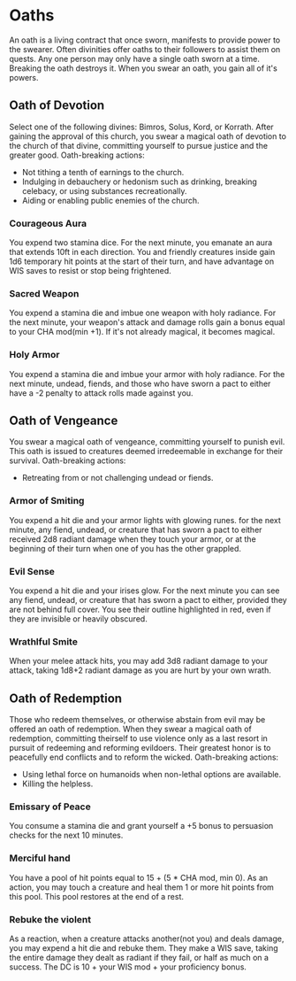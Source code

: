 # Oaths
An oath is a living contract that once sworn, manifests to provide power to the swearer. Often divinities offer oaths to their followers to assist them on quests. Any one person may only have a single oath sworn at a time. Breaking the oath destroys it. When you swear an oath, you gain all of it's powers.

## Oath of Devotion
Select one of the following divines: Bimros, Solus, Kord, or Korrath. After gaining the approval of this church, you swear a magical oath of devotion to the church of that divine, committing yourself to pursue justice and the greater good. Oath-breaking actions:
- Not tithing a tenth of earnings to the church.
- Indulging in debauchery or hedonism such as drinking, breaking celebacy, or using substances recreationally.
- Aiding or enabling public enemies of the church.

### Courageous Aura
You expend two stamina dice. For the next minute, you emanate an aura that extends 10ft in each direction. You and friendly creatures inside gain 1d6 temporary hit points at the start of their turn, and have advantage on WIS saves to resist or stop being frightened.

### Sacred Weapon
You expend a stamina die and imbue one weapon with holy radiance. For the next minute, your weapon's attack and damage rolls gain a bonus equal to your CHA mod(min +1). If it's not already magical, it becomes magical.

### Holy Armor
You expend a stamina die and imbue your armor with holy radiance. For the next minute, undead, fiends, and those who have sworn a pact to either have a -2 penalty to attack rolls made against you.

## Oath of Vengeance
You swear a magical oath of vengeance, committing yourself to punish evil. This oath is issued to creatures deemed irredeemable in exchange for their survival. Oath-breaking actions:
- Retreating from or not challenging undead or fiends.

### Armor of Smiting
You expend a hit die and your armor lights with glowing runes. for the next minute, any fiend, undead, or creature that has sworn a pact to either received 2d8 radiant damage when they touch your armor, or at the beginning of their turn when one of you has the other grappled.

### Evil Sense
You expend a hit die and your irises glow. For the next minute you can see any fiend, undead, or creature that has sworn a pact to either, provided they are not behind full cover. You see their outline highlighted in red, even if they are invisible or heavily obscured.

### Wrathlful Smite
When your melee attack hits, you may add 3d8 radiant damage to your attack, taking 1d8+2 radiant damage as you are hurt by your own wrath.

## Oath of Redemption
Those who redeem themselves, or otherwise abstain from evil may be offered an oath of redemption. When they swear a magical oath of redemption, committing theirself to use violence only as a last resort in pursuit of redeeming and reforming evildoers. Their greatest honor is to peacefully end conflicts and to reform the wicked. Oath-breaking actions:
- Using lethal force on humanoids when non-lethal options are available.
- Killing the helpless.

### Emissary of Peace
You consume a stamina die and grant yourself a +5 bonus to persuasion checks for the next 10 minutes.

### Merciful hand
You have a pool of hit points equal to 15 + (5 * CHA mod, min 0). As an action, you may touch a creature and heal them 1 or more hit points from this pool. This pool restores at the end of a rest.

### Rebuke the violent
As a reaction, when a creature attacks another(not you) and deals damage, you may expend a hit die and rebuke them. They make a WIS save, taking the entire damage they dealt as radiant if they fail, or half as much on a success. The DC is 10 + your WIS mod + your proficiency bonus.